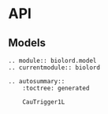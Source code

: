 # API

## Models

```{eval-rst}
.. module:: biolord.model
.. currentmodule:: biolord

.. autosummary::
    :toctree: generated

    CauTrigger1L
```
